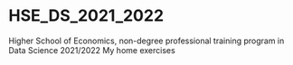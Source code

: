 # HSE_DS_2021_2022
Higher School of Economics, non-degree professional training program in Data Science 2021/2022
My home exercises
